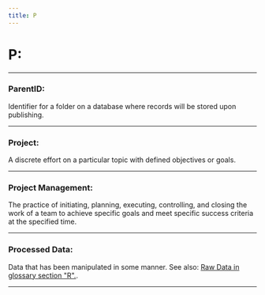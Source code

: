 ```yaml
---
title: P
---
```


# **P:** 
___

### **ParentID:**
Identifier for a folder on a database where records will be stored upon publishing.

___

### **Project:** 
A discrete effort on a particular topic with defined objectives or goals.

___

### **Project Management:** 
The practice of initiating, planning, executing, controlling, and closing the work of a team to achieve specific 
goals and meet specific success criteria at the specified time.

___

### **Processed Data:**
Data that has been manipulated in some manner. See also: [Raw Data in glossary section "R".](https://ironrico.github.io/TestGlossary/R). 

___












